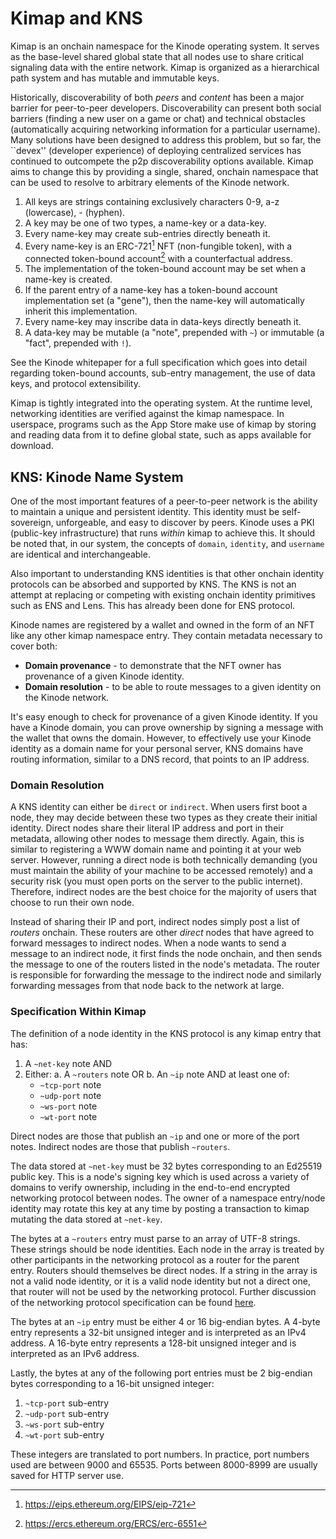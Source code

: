 # Kimap and KNS

Kimap is an onchain namespace for the Kinode operating system.
It serves as the base-level shared global state that all nodes use to share critical signaling data with the entire network.
Kimap is organized as a hierarchical path system and has mutable and immutable keys.

Historically, discoverability of both *peers* and *content* has been a major barrier for peer-to-peer developers.
Discoverability can present both social barriers (finding a new user on a game or chat) and technical obstacles (automatically acquiring networking information for a particular username).
Many solutions have been designed to address this problem, but so far, the ``devex'' (developer experience) of deploying centralized services has continued to outcompete the p2p discoverability options available.
Kimap aims to change this by providing a single, shared, onchain namespace that can be used to resolve to arbitrary elements of the Kinode network.

1. All keys are strings containing exclusively characters 0-9, a-z (lowercase), - (hyphen).
2. A key may be one of two types, a name-key or a data-key.
3. Every name-key may create sub-entries directly beneath it.
4. Every name-key is an ERC-721[^1] NFT (non-fungible token), with a connected token-bound account[^2] with a counterfactual address.
5. The implementation of the token-bound account may be set when a name-key is created.
6. If the parent entry of a name-key has a token-bound account implementation set (a "gene"), then the name-key will automatically inherit this implementation.
7. Every name-key may inscribe data in data-keys directly beneath it.
8. A data-key may be mutable (a "note", prepended with `~`) or immutable (a "fact", prepended with `!`).

[^1]: https://eips.ethereum.org/EIPS/eip-721
[^2]: https://ercs.ethereum.org/ERCS/erc-6551

See the Kinode whitepaper for a full specification which goes into detail regarding token-bound accounts, sub-entry management, the use of data keys, and protocol extensibility.

Kimap is tightly integrated into the operating system. At the runtime level, networking identities are verified against the kimap namespace.
In userspace, programs such as the App Store make use of kimap by storing and reading data from it to define global state, such as apps available for download.

## KNS: Kinode Name System

One of the most important features of a peer-to-peer network is the ability to maintain a unique and persistent identity.
This identity must be self-sovereign, unforgeable, and easy to discover by peers.
Kinode uses a PKI (public-key infrastructure) that runs *within* kimap to achieve this.
It should be noted that, in our system, the concepts of `domain`, `identity`, and `username` are identical and interchangeable.

Also important to understanding KNS identities is that other onchain identity protocols can be absorbed and supported by KNS.
The KNS is not an attempt at replacing or competing with existing onchain identity primitives such as ENS and Lens.
This has already been done for ENS protocol.

Kinode names are registered by a wallet and owned in the form of an NFT like any other kimap namespace entry.
They contain metadata necessary to cover both:

- **Domain provenance** - to demonstrate that the NFT owner has provenance of a given Kinode identity.
- **Domain resolution** - to be able to route messages to a given identity on the Kinode network.

It's easy enough to check for provenance of a given Kinode identity.
If you have a Kinode domain, you can prove ownership by signing a message with the wallet that owns the domain.
However, to effectively use your Kinode identity as a domain name for your personal server, KNS domains have routing information, similar to a DNS record, that points to an IP address.

### Domain Resolution

A KNS identity can either be `direct` or `indirect`.
When users first boot a node, they may decide between these two types as they create their initial identity.
Direct nodes share their literal IP address and port in their metadata, allowing other nodes to message them directly.
Again, this is similar to registering a WWW domain name and pointing it at your web server.
However, running a direct node is both technically demanding (you must maintain the ability of your machine to be accessed remotely) and a security risk (you must open ports on the server to the public internet).
Therefore, indirect nodes are the best choice for the majority of users that choose to run their own node.

Instead of sharing their IP and port, indirect nodes simply post a list of _routers_ onchain.
These routers are other _direct_ nodes that have agreed to forward messages to indirect nodes.
When a node wants to send a message to an indirect node, it first finds the node onchain, and then sends the message to one of the routers listed in the node's metadata.
The router is responsible for forwarding the message to the indirect node and similarly forwarding messages from that node back to the network at large.

### Specification Within Kimap

The definition of a node identity in the KNS protocol is any kimap entry that has:

1. A `~net-key` note AND
2. Either:
   a. A `~routers` note OR
   b. An `~ip` note AND at least one of:
      - `~tcp-port` note
      - `~udp-port` note
      - `~ws-port` note
      - `~wt-port` note

Direct nodes are those that publish an `~ip` and one or more of the port notes.
Indirect nodes are those that publish `~routers`.

The data stored at `~net-key` must be 32 bytes corresponding to an Ed25519 public key.
This is a node's signing key which is used across a variety of domains to verify ownership, including in the end-to-end encrypted networking protocol between nodes.
The owner of a namespace entry/node identity may rotate this key at any time by posting a transaction to kimap mutating the data stored at `~net-key`.

The bytes at a `~routers` entry must parse to an array of UTF-8 strings.
These strings should be node identities.
Each node in the array is treated by other participants in the networking protocol as a router for the parent entry.
Routers should themselves be direct nodes.
If a string in the array is not a valid node identity, or it is a valid node identity but not a direct one, that router will not be used by the networking protocol.
Further discussion of the networking protocol specification can be found [here](../system/networking_protocol.md).

The bytes at an `~ip` entry must be either 4 or 16 big-endian bytes.
A 4-byte entry represents a 32-bit unsigned integer and is interpreted as an IPv4 address.
A 16-byte entry represents a 128-bit unsigned integer and is interpreted as an IPv6 address.

Lastly, the bytes at any of the following port entries must be 2 big-endian bytes corresponding to a 16-bit unsigned integer:

1. `~tcp-port` sub-entry
2. `~udp-port` sub-entry
3. `~ws-port` sub-entry
4. `~wt-port` sub-entry

These integers are translated to port numbers.
In practice, port numbers used are between 9000 and 65535.
Ports between 8000-8999 are usually saved for HTTP server use.